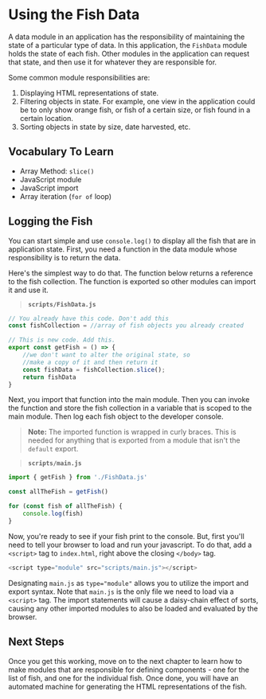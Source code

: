 # Using the Fish Data

A data module in an application has the responsibility of maintaining the state of a particular type of data. In this application, the `FishData` module holds the state of each fish. Other modules in the application can request that state, and then use it for whatever they are responsible for.

Some common module responsibilities are:

1. Displaying HTML representations of state.
1. Filtering objects in state. For example, one view in the application could be to only show orange fish, or fish of a certain size, or fish found in a certain location.
1. Sorting objects in state by size, date harvested, etc.

## Vocabulary To Learn
* Array Method: `slice()`
* JavaScript module
* JavaScript import
* Array iteration (`for of` loop)



## Logging the Fish

You can start simple and use `console.log()` to display all the fish that are in application state. First, you need a function in the data module whose responsibility is to return the data.

Here's the simplest way to do that. The function below returns a reference to the fish collection. The function is exported so other modules can import it and use it.

> **`scripts/FishData.js`**

```js
// You already have this code. Don't add this
const fishCollection = //array of fish objects you already created

// This is new code. Add this.
export const getFish = () => {
    //we don't want to alter the original state, so
    //make a copy of it and then return it
    const fishData = fishCollection.slice();
    return fishData
}
```

Next, you import that function into the main module. Then you can invoke the function and store the fish collection in a variable that is scoped to the main module. Then log each fish object to the developer console.

> **Note:** The imported function is wrapped in curly braces. This is needed for anything that is exported from a module that isn't the `default` export.

> **`scripts/main.js`**

```js
import { getFish } from './FishData.js'

const allTheFish = getFish()

for (const fish of allTheFish) {
    console.log(fish)
}
```
Now, you're ready to see if your fish print to the console. But, first you'll need to tell your browser to load and run your javascript. To do that, add a `<script>` tag to `index.html`, right above the closing `</body>` tag.

```js
<script type="module" src="scripts/main.js"></script>
``` 

Designating `main.js` as `type="module"` allows you to utilize the import and export syntax. Note that `main.js` is the only file we need to load via a `<script>` tag. The import statements will cause a daisy-chain effect of sorts, causing any other imported modules to also be loaded and evaluated by the browser.

## Next Steps

Once you get this working, move on to the next chapter to learn how to make modules that are responsible for defining components - one for the list of fish, and one for the individual fish. Once done, you will have an automated machine for generating the HTML representations of the fish.
